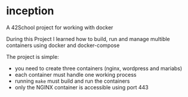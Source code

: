 # inception

A 42School project for working with docker 

During this Project I learned how to build, run and manage multible containers using docker and docker-compose

The project is simple:
 - you need to create three containers (nginx, wordpress and mariabs)
 - each container must handle one working process
 - running `make` must build and run the containers
 - only the NGINX container is accessible using port 443
